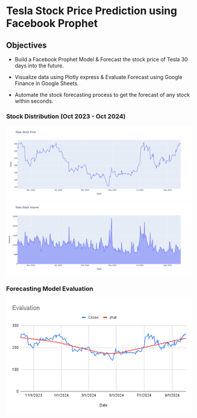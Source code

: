 # Tesla Stock Price Prediction using Facebook Prophet

## Objectives
- Build a Facebook Prophet Model & Forecast the stock price of Tesla 30 days into the future.

- Visualize data using Plotly express & Evaluate Forecast using Google Finance in Google Sheets.

- Automate the stock forecasting process to get the forecast of any stock within seconds.

### Stock Distribution (Oct 2023 - Oct 2024)
<img src="tesla_stock_price.png">
<img src="tesla_stock_volume.png">

### Forecasting Model Evaluation
<img src="Evaluation.png">
